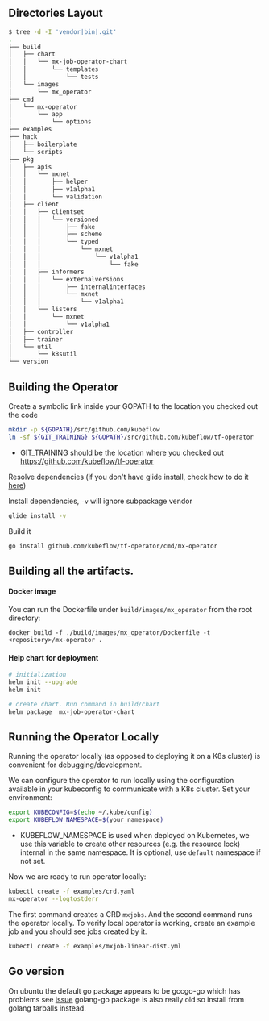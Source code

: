 ## Directories Layout

```sh
$ tree -d -I 'vendor|bin|.git'
.
├── build
│   ├── chart
│   │   └── mx-job-operator-chart
│   │       └── templates
│   │           └── tests
│   └── images
│       └── mx_operator
├── cmd
│   └── mx-operator
│       └── app
│           └── options
├── examples
├── hack
│   ├── boilerplate
│   └── scripts
├── pkg
│   ├── apis
│   │   └── mxnet
│   │       ├── helper
│   │       ├── v1alpha1
│   │       └── validation
│   ├── client
│   │   ├── clientset
│   │   │   └── versioned
│   │   │       ├── fake
│   │   │       ├── scheme
│   │   │       └── typed
│   │   │           └── mxnet
│   │   │               └── v1alpha1
│   │   │                   └── fake
│   │   ├── informers
│   │   │   └── externalversions
│   │   │       ├── internalinterfaces
│   │   │       └── mxnet
│   │   │           └── v1alpha1
│   │   └── listers
│   │       └── mxnet
│   │           └── v1alpha1
│   ├── controller
│   ├── trainer
│   └── util
│       └── k8sutil
└── version
```

## Building the Operator

Create a symbolic link inside your GOPATH to the location you checked out the code

```sh
mkdir -p ${GOPATH}/src/github.com/kubeflow
ln -sf ${GIT_TRAINING} ${GOPATH}/src/github.com/kubeflow/tf-operator
```

* GIT_TRAINING should be the location where you checked out https://github.com/kubeflow/tf-operator

Resolve dependencies (if you don't have glide install, check how to do it [here](https://github.com/Masterminds/glide/blob/master/README.md#install))

Install dependencies, `-v` will ignore subpackage vendor

```sh
glide install -v
```

Build it

```sh
go install github.com/kubeflow/tf-operator/cmd/mx-operator
```

## Building all the artifacts.

#### Docker image

You can run the Dockerfile under `build/images/mx_operator` from the root directory:

```
docker build -f ./build/images/mx_operator/Dockerfile -t <repository>/mx-operator .
```

#### Help chart for deployment

```bash
# initialization
helm init --upgrade
helm init

# create chart. Run command in build/chart
helm package  mx-job-operator-chart
```

## Running the Operator Locally

Running the operator locally (as opposed to deploying it on a K8s cluster) is convenient for debugging/development.

We can configure the operator to run locally using the configuration available in your kubeconfig to communicate with
a K8s cluster. Set your environment:

```sh
export KUBECONFIG=$(echo ~/.kube/config)
export KUBEFLOW_NAMESPACE=$(your_namespace)
```

* KUBEFLOW_NAMESPACE is used when deployed on Kubernetes, we use this variable to create other resources (e.g. the resource lock) internal in the same namespace. It is optional, use `default` namespace if not set.

Now we are ready to run operator locally:

```sh
kubectl create -f examples/crd.yaml
mx-operator --logtostderr
```

The first command creates a CRD `mxjobs`. And the second command runs the operator locally. To verify local
operator is working, create an example job and you should see jobs created by it.

```sh
kubectl create -f examples/mxjob-linear-dist.yml
```

## Go version

On ubuntu the default go package appears to be gccgo-go which has problems see [issue](https://github.com/golang/go/issues/15429) golang-go package is also really old so install from golang tarballs instead.

